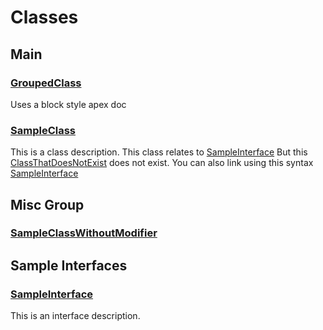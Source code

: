 # Classes
## Main

### [GroupedClass](/Main/GroupedClass.md)

Uses a block style apex doc



### [SampleClass](/Main/SampleClass.md)

This is a class description. This class relates to [SampleInterface](/Sample-Interfaces/SampleInterface.md)
             But this [ClassThatDoesNotExist](ClassThatDoesNotExist) does not exist.
             You can also link using this syntax [SampleInterface](/Sample-Interfaces/SampleInterface.md)


## Misc Group

### [SampleClassWithoutModifier](/Misc-Group/SampleClassWithoutModifier.md)

## Sample Interfaces

### [SampleInterface](/Sample-Interfaces/SampleInterface.md)

This is an interface description.


